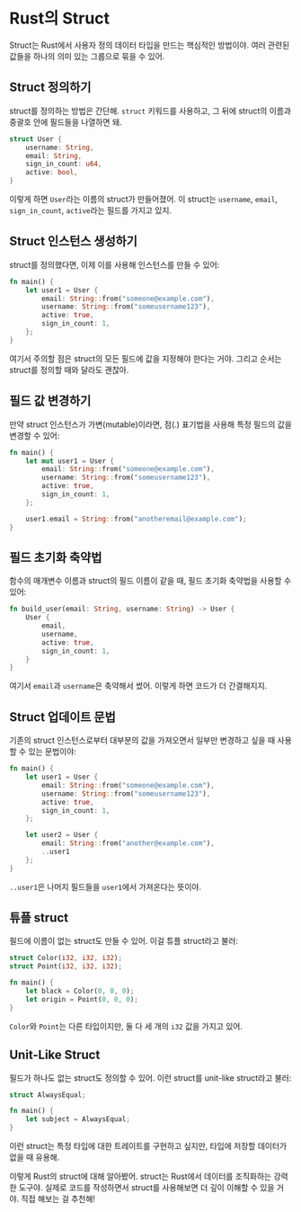# Rust의 Struct

Struct는 Rust에서 사용자 정의 데이터 타입을 만드는 핵심적인 방법이야. 여러 관련된 값들을 하나의 의미 있는 그룹으로 묶을 수 있어.

## Struct 정의하기

struct를 정의하는 방법은 간단해. `struct` 키워드를 사용하고, 그 뒤에 struct의 이름과 중괄호 안에 필드들을 나열하면 돼.

```rust
struct User {
    username: String,
    email: String,
    sign_in_count: u64,
    active: bool,
}
```

이렇게 하면 `User`라는 이름의 struct가 만들어졌어. 이 struct는 `username`, `email`, `sign_in_count`, `active`라는 필드를 가지고 있지.

## Struct 인스턴스 생성하기

struct를 정의했다면, 이제 이를 사용해 인스턴스를 만들 수 있어:

```rust
fn main() {
    let user1 = User {
        email: String::from("someone@example.com"),
        username: String::from("someusername123"),
        active: true,
        sign_in_count: 1,
    };
}
```

여기서 주의할 점은 struct의 모든 필드에 값을 지정해야 한다는 거야. 그리고 순서는 struct를 정의할 때와 달라도 괜찮아.

## 필드 값 변경하기

만약 struct 인스턴스가 가변(mutable)이라면, 점(.) 표기법을 사용해 특정 필드의 값을 변경할 수 있어:

```rust
fn main() {
    let mut user1 = User {
        email: String::from("someone@example.com"),
        username: String::from("someusername123"),
        active: true,
        sign_in_count: 1,
    };

    user1.email = String::from("anotheremail@example.com");
}
```

## 필드 초기화 축약법

함수의 매개변수 이름과 struct의 필드 이름이 같을 때, 필드 초기화 축약법을 사용할 수 있어:

```rust
fn build_user(email: String, username: String) -> User {
    User {
        email,
        username,
        active: true,
        sign_in_count: 1,
    }
}
```

여기서 `email`과 `username`은 축약해서 썼어. 이렇게 하면 코드가 더 간결해지지.

## Struct 업데이트 문법

기존의 struct 인스턴스로부터 대부분의 값을 가져오면서 일부만 변경하고 싶을 때 사용할 수 있는 문법이야:

```rust
fn main() {
    let user1 = User {
        email: String::from("someone@example.com"),
        username: String::from("someusername123"),
        active: true,
        sign_in_count: 1,
    };

    let user2 = User {
        email: String::from("another@example.com"),
        ..user1
    };
}
```

`..user1`은 나머지 필드들을 `user1`에서 가져온다는 뜻이야.

## 튜플 struct

필드에 이름이 없는 struct도 만들 수 있어. 이걸 튜플 struct라고 불러:

```rust
struct Color(i32, i32, i32);
struct Point(i32, i32, i32);

fn main() {
    let black = Color(0, 0, 0);
    let origin = Point(0, 0, 0);
}
```

`Color`와 `Point`는 다른 타입이지만, 둘 다 세 개의 `i32` 값을 가지고 있어.

## Unit-Like Struct

필드가 하나도 없는 struct도 정의할 수 있어. 이런 struct를 unit-like struct라고 불러:

```rust
struct AlwaysEqual;

fn main() {
    let subject = AlwaysEqual;
}
```

이런 struct는 특정 타입에 대한 트레이트를 구현하고 싶지만, 타입에 저장할 데이터가 없을 때 유용해.

이렇게 Rust의 struct에 대해 알아봤어. struct는 Rust에서 데이터를 조직화하는 강력한 도구야. 실제로 코드를 작성하면서 struct를 사용해보면 더 깊이 이해할 수 있을 거야. 직접 해보는 걸 추천해!
